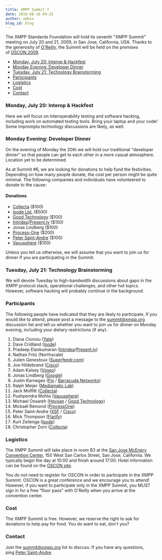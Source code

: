 ```yaml
---
title: XMPP Summit 7
date: 2010-08-10 04:32
author: admin
blog_id: blog
---
```


The XMPP Standards Foundation will hold its seventh "XMPP Summit" meeting on July 20 and 21, 2009, in San Jose, California, USA. Thanks to the generosity of [O'Reilly](http://oreilly.com/), the Summit will be held on the premises of [OSCON 2009](http://en.oreilly.com/oscon2009).

-   [Monday, July 20: Interop & Hackfest](#monday)
-   [Monday Evening: Developer Dinner](#dinner)
-   [Tuesday, July 21: Technology Brainstorming](#tuesday)
-   [Participants](#participants)
-   [Logistics](#logistics)
-   [Cost](#cost)
-   [Contact](#contact)

<a name="monday"></a>
### Monday, July 20: Interop & Hackfest
Here we will focus on interoperability testing and software hacking, including work on automated testing tools. Bring your laptop and your code! Some impromptu technology discussions are likely, as well.

<a name="dinner"></a>
### Monday Evening: Developer Dinner
On the evening of Monday the 20th we will hold our traditional "developer dinner" so that people can get to each other in a more casual atmosphere. Location yet to be determined.

As at Summit \#6, we are looking for donations to help fund the festivities. Depending on how many people donate, the cost per person might be quite minimal. The following companies and individuals have volunteered to donate to the cause:

#### Donations
-   [Collecta](http://www.collecta.com/) (\$100)
-   [Isode Ltd.](http://www.isode.com/) (\$500)
-   [Good Technology](http://www.good.com/) (\$100)
-   [Intridea](http://www.intridea.com/)/[Present.ly](http://www.presentlyapp.com/) (\$150)
-   Jonas Lindberg (\$100)
-   [Process-One](http://www.process-one.net/) (\$200)
-   [Peter Saint-Andre](https://stpeter.im/) (\$100)
-   [Vayusphere](http://www.vayusphere.com/) (\$100)

Unless you tell us otherwise, we will assume that you want to join us for dinner if you are participating in the Summit.

<a name="tuesday"></a>
### Tuesday, July 21: Technology Brainstorming
We will devote Tuesday to high-bandwidth discussions about gaps in the XMPP protocol stack, operational challenges, and other hot topics. However, software hacking will probably continue in the background.

<a name="participants"></a>
### Participants
The following people have indicated that they are likely to participate. If you would like to attend, please post a message to the [summit@xmpp.org](http://mail.jabber.org/mailman/listinfo/summit) discussion list and tell us whether you want to join us for dinner on Monday evening, including your dietary restrictions (if any).

1.  Diana Cionoiu ([Yate](http://yate.null.ro/))
2.  Dave Cridland ([Isode](http://www.isode.com/))
3.  Pradeep Elankumaran     ([Intridea](http://www.intridea.com/)/[Present.ly](http://www.presentlyapp.com/))
4.  Nathan Fritz (Northscale)
5.  Julien Genestoux ([Superfeedr.com](http://superfeedr.com/))
6.  Joe Hildebrand ([Cisco](http://www.cisco.com/))
7.  Adam Kalsey ([Voxeo](http://www.voxeo.com/))
8.  Jonas Lindberg ([Google](http://www.google.com/))
9.  Justin Karneges ([Psi](http://psi-im.org/) / [Barracuda     Networks](http://www.barracudanetworks.com/))
10. Ralph Meijer ([Mediamatic Lab](http://www.mediamatic.nl/))
11. Jack Moffitt ([Collecta](http://www.collecta.com/))
12. Pushpendra Mohta ([Vayusphere](http://www.vayusphere.com/))
13. Michael Ossareh ([Heysan](http://www.heysan.com/) / [Good     Technology](http://www.good.com/))
14. Mickaël Rémond ([ProcessOne](http://www.process-one.net/))
15. Peter Saint-Andre ([XSF](http://xmpp.org/)     / [Cisco](http://www.cisco.com/))
16. Mick Thompson ([Flarify](http://www.flarify.com/))
17. Kurt Zeilenga ([Isode](http://www.isode.com/))
18. Christopher Zorn ([Collecta](http://www.collecta.com/))

<a name="logistics"></a>
### Logistics
The XMPP Summit will take place in room B3 at the [San Jose McEnery Convention Center](http://www.sanjose.org/meetings/facilities/convention.php), 150 West San Carlos Street, San Jose, California. We typically begin the day at 10:00 and finish around 17:00. Hotel information can be found on the [OSCON site](http://en.oreilly.com/oscon2009/public/content/hotel).

You *do not* need to register for OSCON in order to participate in the XMPP Summit. OSCON is a great conference and we encourage you to attend! However, if you want to participate only in the XMPP Summit, you MUST sign in for a free "floor pass" with O'Reilly when you arrive at the convention center.

<a name="cost"></a>
### Cost
The XMPP Summit is free. However, we reserve the right to ask for donations to help pay for food. You do want to eat, don't you?

<a name="contact"></a>
### Contact
Join the [summit@xmpp.org](http://mail.jabber.org/mailman/listinfo/summit) list to discuss. If you have any questions, ping [Peter Saint-Andre](https://stpeter.im/index.php/contact/).
